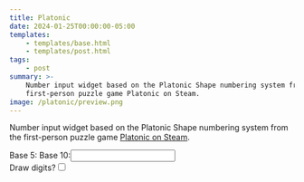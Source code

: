 ```yaml
---
title: Platonic
date: 2024-01-25T00:00:00-05:00
templates:
    - templates/base.html
    - templates/post.html
tags:
    - post
summary: >-
    Number input widget based on the Platonic Shape numbering system from the
    first-person puzzle game Platonic on Steam.
image: /platonic/preview.png
---
```


Number input widget based on the Platonic Shape numbering system from the
first-person puzzle game [Platonic on Steam][1].

[1]: https://store.steampowered.com/app/1737760/Platonic/

<div id="platonic">
  <canvas id="canvas"></canvas>
  <div id="form">
    <label for="base5Label">Base 5:</label><span id="base5Label"></span>
    <label for="base10Input">Base 10:</label><input type="text" id="base10Input" />
    <div><label for="drawDigitsCheckbox">Draw digits?</label><input type="checkbox" id="drawDigitsCheckbox" /></div>
  </div>
</div>
